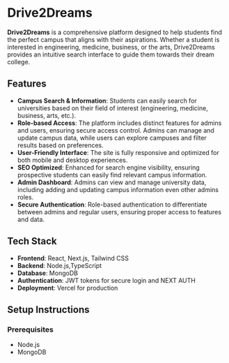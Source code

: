 # Drive2Dreams

**Drive2Dreams** is a comprehensive platform designed to help students find the perfect campus that aligns with their aspirations. Whether a student is interested in engineering, medicine, business, or the arts, Drive2Dreams provides an intuitive search interface to guide them towards their dream college.

## Features

- **Campus Search & Information**: Students can easily search for universities based on their field of interest (engineering, medicine, business, arts, etc.).
- **Role-based Access**: The platform includes distinct features for admins and users, ensuring secure access control. Admins can manage and update campus data, while users can explore campuses and filter results based on preferences.
- **User-Friendly Interface**: The site is fully responsive and optimized for both mobile and desktop experiences.
- **SEO Optimized**: Enhanced for search engine visibility, ensuring prospective students can easily find relevant campus information.
- **Admin Dashboard**: Admins can view and manage university data, including adding and updating campus information even other admins roles.
- **Secure Authentication**: Role-based authentication to differentiate between admins and regular users, ensuring proper access to features and data.

## Tech Stack

- **Frontend**: React, Next.js, Tailwind CSS
- **Backend**: Node.js,TypeScript
- **Database**: MongoDB
- **Authentication**: JWT tokens for secure login and NEXT AUTH
- **Deployment**: Vercel for production

## Setup Instructions

### Prerequisites

- Node.js 
- MongoDB 



